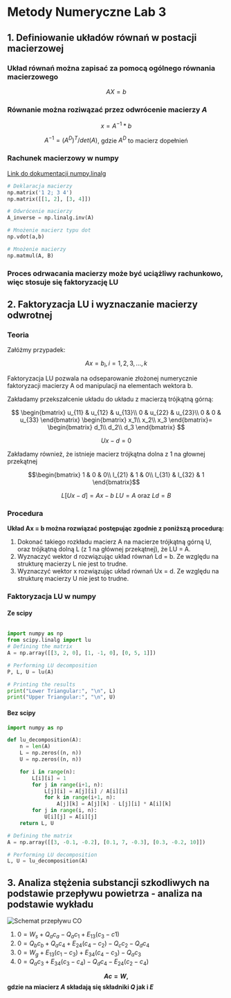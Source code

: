 # Metody Numeryczne Lab 3

## 1. Definiowanie układów równań w postacji macierzowej

### Układ równań można zapisać za pomocą ogólnego równania macierzowego

$$AX = b$$

### Równanie można roziwązać przez odwrócenie macierzy $A$

$$x=A^{-1}*b$$

<center>

$A^{-1}={(A^D)^T}/{det(A)}$, gdzie $A^D$ to macierz dopełnień
</center>

### Rachunek macierzowy w numpy

[Link do dokumentacji numpy.linalg](https://numpy.org/doc/stable/reference/routines.linalg.html#module-numpy.linalg)

```python
# Deklaracja macierzy
np.matrix('1 2; 3 4')
np.matrix([[1, 2], [3, 4]])

# Odwrócenie macierzy
A_inverse = np.linalg.inv(A)

# Mnożenie macierz typu dot
np.vdot(a,b)

# Mnożenie macierzy
np.matmul(A, B)
```

### Proces odrwacania macierzy może być uciążliwy rachunkowo, więc stosuje się faktoryzację LU

## 2. Faktoryzacja LU i wyznaczanie macierzy odwrotnej

### Teoria

Załóżmy przypadek:

$$Ax = b_i, i = 1, 2, 3, ..., k$$

Faktoryzacja LU pozwala na odseparowanie
złożonej numerycznie faktoryzacji macierzy A od manipulacji na elementach
wektora b.

Zakładamy przekszałcenie układu do układu z macierzą trójkątną górną:

$$
\begin{bmatrix}
u_{11} & u_{12} & u_{13}\\
0 & u_{22} & u_{23}\\
0 & 0 & u_{33}
\end{bmatrix}
\begin{bmatrix}
x_1\\
x_2\\
x_3
\end{bmatrix}=
\begin{bmatrix}
d_1\\
d_2\\
d_3
\end{bmatrix}
$$

$$
Ux - d =0
$$

Zakładamy również, że istnieje macierz trójkątna dolna z 1 na głownej przekątnej

$$\begin{bmatrix}
1 & 0 & 0\\
l_{21} & 1 & 0\\
l_{31} & l_{32} & 1
\end{bmatrix}$$

<center>

$L[Ux-d]=Ax-b$
$LU=A$ oraz $Ld=B$
</center>

### Procedura

**Układ Ax = b można rozwiązać postępując zgodnie z poniższą procedurą:**
1. Dokonać takiego rozkładu macierz A na macierze trójkątną górną U, oraz
trójkątną dolną L (z 1 na głównej przekątnej), że LU = A.
2. Wyznaczyć wektor d rozwiązując układ równań Ld = b. Ze względu na
strukturę macierzy L nie jest to trudne.
3. Wyznaczyć wektor x rozwiązując układ równań Ux = d. Ze względu na
strukturę macierzy U nie jest to trudne.

### Faktoryzacja LU w numpy

#### Ze scipy

```python

import numpy as np
from scipy.linalg import lu
# Defining the matrix
A = np.array([[3, 2, 0], [1, -1, 0], [0, 5, 1]])

# Performing LU decomposition
P, L, U = lu(A)

# Printing the results
print("Lower Triangular:", "\n", L)
print("Upper Triangular:", "\n", U)
```

#### Bez scipy

```python
import numpy as np

def lu_decomposition(A):
    n = len(A)
    L = np.zeros((n, n))
    U = np.zeros((n, n))

    for i in range(n):
        L[i][i] = 1
        for j in range(i+1, n):
            L[j][i] = A[j][i] / A[i][i]
            for k in range(i+1, n):
                A[j][k] = A[j][k] - L[j][i] * A[i][k]
        for j in range(i, n):
            U[i][j] = A[i][j]
    return L, U

# Defining the matrix
A = np.array([[3, -0.1, -0.2], [0.1, 7, -0.3], [0.3, -0.2, 10]])

# Performing LU decomposition
L, U = lu_decomposition(A)
```

## 3. Analiza stężenia substancji szkodliwych na podstawie przepływu powietrza - analiza na podstawie wykładu

![Schemat przepływu CO](lab_3_schemat_przepływu_CO.png)

1. $0 = W_s +Q_ac_a-Q_ac_1 +E_{13}(c_3-c1)$
2. $0 = Q_bc_b+ Q_ac_4+E_{24}(c_4-c_2)-Q_cc_2-Q_dc_4$
3. $0 = W_g + E_{13}(c_1-c_3)+E_{34}(c_4-c_3) -Q_ac_3$
4. $0 = Q_ac_3+E_{34}(c_3-c_4)-Q_dc_4-E_{24}(c_2-c_4)$

**$$Ac =W,$$**
**gdzie na miacierz $A$ składają się składniki $Q$ jak i $E$**
